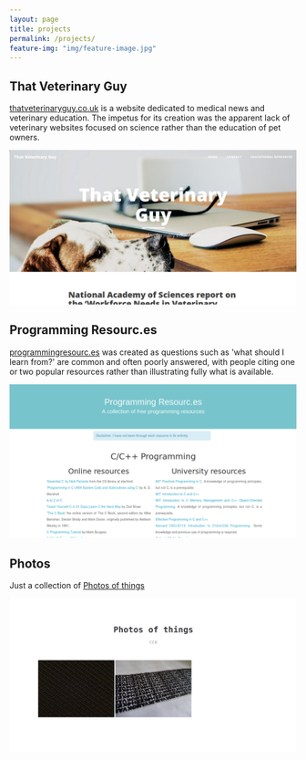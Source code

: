```yaml
---
layout: page
title: projects
permalink: /projects/
feature-img: "img/feature-image.jpg"
---
```


## That Veterinary Guy

[thatveterinaryguy.co.uk](http://thatveterinaryguy.co.uk) is a website dedicated to medical news and veterinary education. 
The impetus for its creation was the apparent lack of veterinary websites focused on 
science rather than the education of pet owners.

![That Veterinary Guy](/img/projects-tvg.png)

## Programming Resourc.es

[programmingresourc.es](http://programmingresourc.es) was created as questions such as 'what should I learn from?' are 
common and often poorly answered, with people citing one or two popular resources rather 
than illustrating fully what is available. 

![Programming Resourc.es](/img/projects-pr.png)

## Photos

Just a collection of [Photos of things](http://stephenmaxwell.me/photos) 

![Photos of things](/img/projects-ph.png)